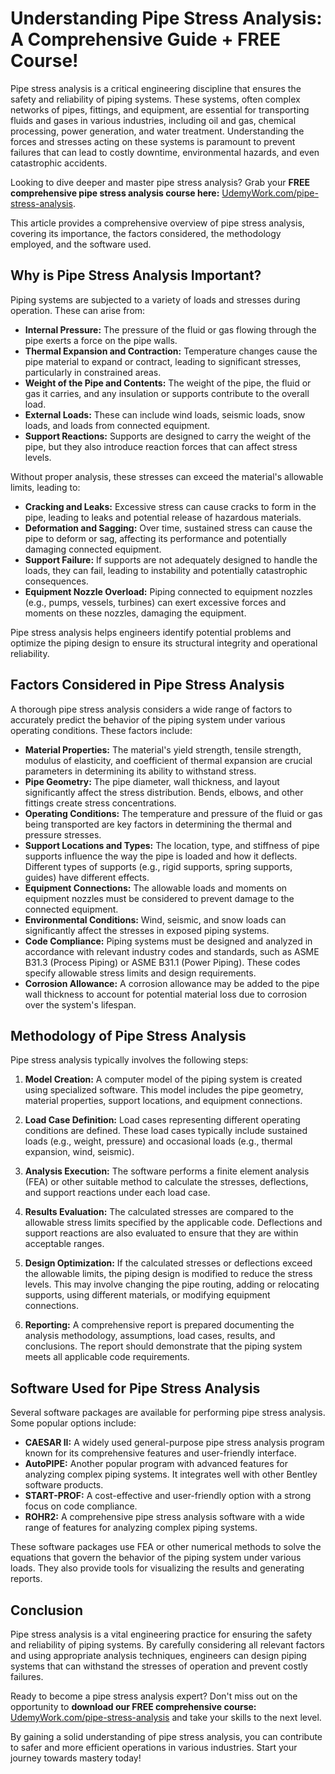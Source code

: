 # Understanding Pipe Stress Analysis: A Comprehensive Guide + FREE Course!

Pipe stress analysis is a critical engineering discipline that ensures the safety and reliability of piping systems. These systems, often complex networks of pipes, fittings, and equipment, are essential for transporting fluids and gases in various industries, including oil and gas, chemical processing, power generation, and water treatment. Understanding the forces and stresses acting on these systems is paramount to prevent failures that can lead to costly downtime, environmental hazards, and even catastrophic accidents.

Looking to dive deeper and master pipe stress analysis? Grab your **FREE comprehensive pipe stress analysis course here:** [UdemyWork.com/pipe-stress-analysis](https://udemywork.com/pipe-stress-analysis).

This article provides a comprehensive overview of pipe stress analysis, covering its importance, the factors considered, the methodology employed, and the software used.

## Why is Pipe Stress Analysis Important?

Piping systems are subjected to a variety of loads and stresses during operation. These can arise from:

*   **Internal Pressure:** The pressure of the fluid or gas flowing through the pipe exerts a force on the pipe walls.
*   **Thermal Expansion and Contraction:** Temperature changes cause the pipe material to expand or contract, leading to significant stresses, particularly in constrained areas.
*   **Weight of the Pipe and Contents:** The weight of the pipe, the fluid or gas it carries, and any insulation or supports contribute to the overall load.
*   **External Loads:** These can include wind loads, seismic loads, snow loads, and loads from connected equipment.
*   **Support Reactions:** Supports are designed to carry the weight of the pipe, but they also introduce reaction forces that can affect stress levels.

Without proper analysis, these stresses can exceed the material's allowable limits, leading to:

*   **Cracking and Leaks:** Excessive stress can cause cracks to form in the pipe, leading to leaks and potential release of hazardous materials.
*   **Deformation and Sagging:**  Over time, sustained stress can cause the pipe to deform or sag, affecting its performance and potentially damaging connected equipment.
*   **Support Failure:** If supports are not adequately designed to handle the loads, they can fail, leading to instability and potentially catastrophic consequences.
*   **Equipment Nozzle Overload:** Piping connected to equipment nozzles (e.g., pumps, vessels, turbines) can exert excessive forces and moments on these nozzles, damaging the equipment.

Pipe stress analysis helps engineers identify potential problems and optimize the piping design to ensure its structural integrity and operational reliability.

## Factors Considered in Pipe Stress Analysis

A thorough pipe stress analysis considers a wide range of factors to accurately predict the behavior of the piping system under various operating conditions. These factors include:

*   **Material Properties:** The material's yield strength, tensile strength, modulus of elasticity, and coefficient of thermal expansion are crucial parameters in determining its ability to withstand stress.
*   **Pipe Geometry:** The pipe diameter, wall thickness, and layout significantly affect the stress distribution. Bends, elbows, and other fittings create stress concentrations.
*   **Operating Conditions:** The temperature and pressure of the fluid or gas being transported are key factors in determining the thermal and pressure stresses.
*   **Support Locations and Types:** The location, type, and stiffness of pipe supports influence the way the pipe is loaded and how it deflects. Different types of supports (e.g., rigid supports, spring supports, guides) have different effects.
*   **Equipment Connections:** The allowable loads and moments on equipment nozzles must be considered to prevent damage to the connected equipment.
*   **Environmental Conditions:** Wind, seismic, and snow loads can significantly affect the stresses in exposed piping systems.
*   **Code Compliance:**  Piping systems must be designed and analyzed in accordance with relevant industry codes and standards, such as ASME B31.3 (Process Piping) or ASME B31.1 (Power Piping). These codes specify allowable stress limits and design requirements.
*   **Corrosion Allowance:**  A corrosion allowance may be added to the pipe wall thickness to account for potential material loss due to corrosion over the system's lifespan.

## Methodology of Pipe Stress Analysis

Pipe stress analysis typically involves the following steps:

1.  **Model Creation:** A computer model of the piping system is created using specialized software.  This model includes the pipe geometry, material properties, support locations, and equipment connections.

2.  **Load Case Definition:**  Load cases representing different operating conditions are defined. These load cases typically include sustained loads (e.g., weight, pressure) and occasional loads (e.g., thermal expansion, wind, seismic).

3.  **Analysis Execution:**  The software performs a finite element analysis (FEA) or other suitable method to calculate the stresses, deflections, and support reactions under each load case.

4.  **Results Evaluation:** The calculated stresses are compared to the allowable stress limits specified by the applicable code. Deflections and support reactions are also evaluated to ensure that they are within acceptable ranges.

5.  **Design Optimization:**  If the calculated stresses or deflections exceed the allowable limits, the piping design is modified to reduce the stress levels. This may involve changing the pipe routing, adding or relocating supports, using different materials, or modifying equipment connections.

6.  **Reporting:**  A comprehensive report is prepared documenting the analysis methodology, assumptions, load cases, results, and conclusions. The report should demonstrate that the piping system meets all applicable code requirements.

## Software Used for Pipe Stress Analysis

Several software packages are available for performing pipe stress analysis. Some popular options include:

*   **CAESAR II:**  A widely used general-purpose pipe stress analysis program known for its comprehensive features and user-friendly interface.
*   **AutoPIPE:**  Another popular program with advanced features for analyzing complex piping systems. It integrates well with other Bentley software products.
*   **START-PROF:**  A cost-effective and user-friendly option with a strong focus on code compliance.
*   **ROHR2:**  A comprehensive pipe stress analysis software with a wide range of features for analyzing complex piping systems.

These software packages use FEA or other numerical methods to solve the equations that govern the behavior of the piping system under various loads. They also provide tools for visualizing the results and generating reports.

## Conclusion

Pipe stress analysis is a vital engineering practice for ensuring the safety and reliability of piping systems. By carefully considering all relevant factors and using appropriate analysis techniques, engineers can design piping systems that can withstand the stresses of operation and prevent costly failures.

Ready to become a pipe stress analysis expert? Don't miss out on the opportunity to **download our FREE comprehensive course:** [UdemyWork.com/pipe-stress-analysis](https://udemywork.com/pipe-stress-analysis) and take your skills to the next level.

By gaining a solid understanding of pipe stress analysis, you can contribute to safer and more efficient operations in various industries. Start your journey towards mastery today!
